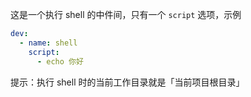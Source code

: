 这是一个执行 shell 的中件间，只有一个 `script` 选项，示例

```yml
dev:
  - name: shell
    script:
      - echo 你好
```

提示：执行 shell 时的当前工作目录就是「当前项目根目录」